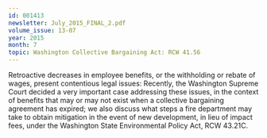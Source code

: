 ```yaml
---
id: 001413
newsletter: July_2015_FINAL_2.pdf
volume_issue: 13-07
year: 2015
month: 7
topic: Washington Collective Bargaining Act: RCW 41.56
---
```


Retroactive decreases in employee benefits, or the withholding or rebate of wages, present contentious legal issues: Recently, the Washington Supreme Court decided a very important case addressing these issues, in the context of benefits that may or may not exist when a collective bargaining agreement has expired; we also discuss what steps a fire department may take to obtain mitigation in the event of new development, in lieu of impact fees, under the Washington State Environmental Policy Act, RCW 43.21C.